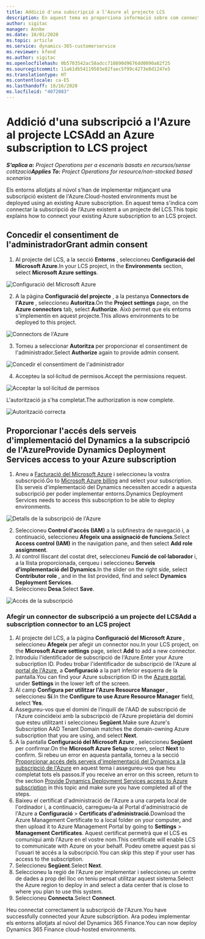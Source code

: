 ```yaml
---
title: Addició d'una subscripció a l'Azure al projecte LCS
description: En aquest tema es proporciona informació sobre com connectar la subscripció de l'Azure a un projecte del LCS.
author: sigitac
manager: Annbe
ms.date: 10/01/2020
ms.topic: article
ms.service: dynamics-365-customerservice
ms.reviewer: kfend
ms.author: sigitac
ms.openlocfilehash: 0b5703542ac58adcc710890d9676dd0090a82f25
ms.sourcegitcommit: 11a61db54119503e82faec5f99c4273e8d1247e5
ms.translationtype: HT
ms.contentlocale: ca-ES
ms.lasthandoff: 10/16/2020
ms.locfileid: "4072083"
---
```

# <a name="add-an-azure-subscription-to-lcs-project"></a><span data-ttu-id="9d643-103">Addició d'una subscripció a l'Azure al projecte LCS</span><span class="sxs-lookup"><span data-stu-id="9d643-103">Add an Azure subscription to LCS project</span></span>

<span data-ttu-id="9d643-104">_**S'aplica a:** Project Operations per a escenaris basats en recursos/sense cotització_</span><span class="sxs-lookup"><span data-stu-id="9d643-104">_**Applies To:** Project Operations for resource/non-stocked based scenarios_</span></span>

<span data-ttu-id="9d643-105">Els entorns allotjats al núvol s'han de implementar mitjançant una subscripció existent de l'Azure.</span><span class="sxs-lookup"><span data-stu-id="9d643-105">Cloud-hosted environments must be deployed using an existing Azure subscription.</span></span> <span data-ttu-id="9d643-106">En aquest tema s'indica com connectar la subscripció de l'Azure existent a un projecte del LCS.</span><span class="sxs-lookup"><span data-stu-id="9d643-106">This topic explains how to connect your existing Azure subscription to an LCS project.</span></span> 

## <a name="grant-admin-consent"></a><span data-ttu-id="9d643-107">Concedir el consentiment de l'administrador</span><span class="sxs-lookup"><span data-stu-id="9d643-107">Grant admin consent</span></span>

1. <span data-ttu-id="9d643-108">Al projecte del LCS, a la secció **Entorns** , seleccioneu **Configuració del Microsoft Azure**.</span><span class="sxs-lookup"><span data-stu-id="9d643-108">In your LCS project, in the **Environments** section, select **Microsoft Azure settings**.</span></span>

![Configuració del Microsoft Azure](./media/1MicrosoftAzureSettings.png)

2. <span data-ttu-id="9d643-110">A la pàgina **Configuració del projecte** , a la pestanya **Connectors de l'Azure** , seleccioneu **Autoritza**.</span><span class="sxs-lookup"><span data-stu-id="9d643-110">On the **Project settings** page, on the **Azure connectors** tab, select **Authorize**.</span></span> <span data-ttu-id="9d643-111">Això permet que els entorns s'implementin en aquest projecte.</span><span class="sxs-lookup"><span data-stu-id="9d643-111">This allows environments to be deployed to this project.</span></span>

![Connectors de l'Azure](./media/2AzureConnectors.png)

3. <span data-ttu-id="9d643-113">Torneu a seleccionar **Autoritza** per proporcionar el consentiment de l'administrador.</span><span class="sxs-lookup"><span data-stu-id="9d643-113">Select **Authorize** again to provide admin consent.</span></span>

![Concedir el consentiment de l'administrador](./media/3GrantAdminConsent.png)

4. <span data-ttu-id="9d643-115">Accepteu la sol·licitud de permisos.</span><span class="sxs-lookup"><span data-stu-id="9d643-115">Accept the permissions request.</span></span>

![Acceptar la sol·licitud de permisos](./media/4AcceptPermissionRequest.png)

<span data-ttu-id="9d643-117">L'autorització ja s'ha completat.</span><span class="sxs-lookup"><span data-stu-id="9d643-117">The authorization is now complete.</span></span> 

![Autorització correcta](./media/5AuthorizationComplete.png)

## <a name="provide-dynamics-deployment-services-access-to-your-azure-subscription"></a><a name="provide"></a><span data-ttu-id="9d643-119">Proporcionar l'accés dels serveis d'implementació del Dynamics a la subscripció de l'Azure</span><span class="sxs-lookup"><span data-stu-id="9d643-119">Provide Dynamics Deployment Services access to your Azure subscription</span></span>

1. <span data-ttu-id="9d643-120">Aneu a [Facturació del Microsoft Azure](https://portal.azure.com/#blade/Microsoft\_Azure\_Billing/SubscriptionsBlade) i seleccioneu la vostra subscripció.</span><span class="sxs-lookup"><span data-stu-id="9d643-120">Go to [Microsoft Azure billing](https://portal.azure.com/#blade/Microsoft\_Azure\_Billing/SubscriptionsBlade) and select your subscription.</span></span> <span data-ttu-id="9d643-121">Els serveis d'implementació del Dynamics necessiten accedir a aquesta subscripció per poder implementar entorns.</span><span class="sxs-lookup"><span data-stu-id="9d643-121">Dynamics Deployment Services needs to access this subscription to be able to deploy environments.</span></span>

![Detalls de la subscripció de l'Azure](./media/6AzureSubscription.png)

2. <span data-ttu-id="9d643-123">Seleccioneu **Control d'accés (IAM)** a la subfinestra de navegació i, a continuació, seleccioneu **Afegeix una assignació de funcions**.</span><span class="sxs-lookup"><span data-stu-id="9d643-123">Select **Access control (IAM)** in the navigation pane, and then select **Add role assignment**.</span></span>
3. <span data-ttu-id="9d643-124">Al control lliscant del costat dret, seleccioneu **Funció de col·laborador** i, a la llista proporcionada, cerqueu i seleccioneu **Serveis d'implementació del Dynamics**.</span><span class="sxs-lookup"><span data-stu-id="9d643-124">In the slider on the right side, select **Contributor role** , and in the list provided, find and select **Dynamics Deployment Services**.</span></span> 
4. <span data-ttu-id="9d643-125">Seleccioneu **Desa**.</span><span class="sxs-lookup"><span data-stu-id="9d643-125">Select **Save**.</span></span>

![Accés de la subscripció](./media/7SubscriptionAccess.png)

### <a name="add-a-subscription-connector-to-an-lcs-project"></a><span data-ttu-id="9d643-127">Afegir un connector de subscripció a un projecte del LCS</span><span class="sxs-lookup"><span data-stu-id="9d643-127">Add a subscription connector to an LCS project</span></span>

1. <span data-ttu-id="9d643-128">Al projecte del LCS, a la pàgina **Configuració del Microsoft Azure** , seleccioneu **Afegeix** per afegir un connector nou.</span><span class="sxs-lookup"><span data-stu-id="9d643-128">In your LCS project, on the **Microsoft Azure settings** page, select **Add** to add a new connector.</span></span>
2. <span data-ttu-id="9d643-129">Introduïu l'identificador de subscripció de l'Azure.</span><span class="sxs-lookup"><span data-stu-id="9d643-129">Enter your Azure subscription ID.</span></span> <span data-ttu-id="9d643-130">Podeu trobar l'identificador de subscripció de l'Azure al [portal de l'Azure](https://ms.portal.azure.com/), a **Configuració** a la part inferior esquerra de la pantalla.</span><span class="sxs-lookup"><span data-stu-id="9d643-130">You can find your Azure subscription ID in the [Azure portal](https://ms.portal.azure.com/), under  **Settings**  in the lower left of the screen.</span></span>
3. <span data-ttu-id="9d643-131">Al camp **Configura per utilitzar l'Azure Resource Manager** , seleccioneu **Sí**.</span><span class="sxs-lookup"><span data-stu-id="9d643-131">In the **Configure to use Azure Resource Manager** field, select **Yes**.</span></span>
4. <span data-ttu-id="9d643-132">Assegureu-vos que el domini de l'inquilí de l'AAD de subscripció de l'Azure coincideixi amb la subscripció de l'Azure propietària del domini que esteu utilitzant i seleccioneu **Següent**.</span><span class="sxs-lookup"><span data-stu-id="9d643-132">Make sure Azure's Subscription AAD Tenant Domain matches the domain-owning Azure subscription that you are using, and select **Next**.</span></span>
5. <span data-ttu-id="9d643-133">A la pantalla **Configuració del Microsoft Azure** , seleccioneu **Següent** per confirmar.</span><span class="sxs-lookup"><span data-stu-id="9d643-133">On the **Microsoft Azure Setup** screen, select **Next** to confirm.</span></span> <span data-ttu-id="9d643-134">Si rebeu un error en aquesta pantalla, torneu a la secció [Proporcionar accés dels serveis d'implementació del Dynamics a la subscripció de l'Azure](#provide) en aquest tema i assegureu-vos que heu completat tots els passos.</span><span class="sxs-lookup"><span data-stu-id="9d643-134">If you receive an error on this screen, return to the section [Provide Dynamics Deployment Services access to Azure subscription](#provide) in this topic and make sure you have completed all of the steps.</span></span>
6. <span data-ttu-id="9d643-135">Baixeu el certificat d'administració de l'Azure a una carpeta local de l'ordinador i, a continuació, carregueu-la al Portal d'administració de l'Azure a **Configuració** > **Certificats d'administració**.</span><span class="sxs-lookup"><span data-stu-id="9d643-135">Download the Azure Management Certificate to a local folder on your computer, and then upload it to Azure Management Portal by going to **Settings** > **Management Certificates**.</span></span> <span data-ttu-id="9d643-136">Aquest certificat permetrà que el LCS es comuniqui amb l'Azure en el vostre nom.</span><span class="sxs-lookup"><span data-stu-id="9d643-136">This certificate will enable LCS to communicate with Azure on your behalf.</span></span> <span data-ttu-id="9d643-137">Podeu ometre aquest pas si l'usuari té accés a la subscripció.</span><span class="sxs-lookup"><span data-stu-id="9d643-137">You can skip this step if your user has access to the subscription.</span></span>
7. <span data-ttu-id="9d643-138">Seleccioneu **Següent**.</span><span class="sxs-lookup"><span data-stu-id="9d643-138">Select  **Next**.</span></span>
8. <span data-ttu-id="9d643-139">Seleccioneu la regió de l'Azure per implementar i seleccioneu un centre de dades a prop del lloc on teniu pensat utilitzar aquest sistema.</span><span class="sxs-lookup"><span data-stu-id="9d643-139">Select the Azure region to deploy in and select a data center that is close to where you plan to use this system.</span></span>
9.  <span data-ttu-id="9d643-140">Seleccioneu **Connecta**.</span><span class="sxs-lookup"><span data-stu-id="9d643-140">Select  **Connect**.</span></span>

<span data-ttu-id="9d643-141">Heu connectat correctament la subscripció de l'Azure.</span><span class="sxs-lookup"><span data-stu-id="9d643-141">You have successfully connected your Azure subscription.</span></span> <span data-ttu-id="9d643-142">Ara podeu implementar els entorns allotjats al núvol del Dynamics 365 Finance.</span><span class="sxs-lookup"><span data-stu-id="9d643-142">You can now deploy Dynamics 365 Finance cloud-hosted environments.</span></span>


